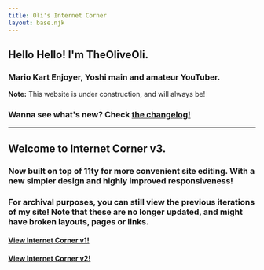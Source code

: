 ```yaml
---
title: Oli's Internet Corner
layout: base.njk
---
```


## Hello Hello! I'm TheOliveOli.
### Mario Kart Enjoyer, Yoshi main and amateur YouTuber.

**Note:** This website is under construction, and will always be!

### Wanna see what's new? Check [the changelog!](changelog/)

----

## Welcome to Internet Corner v3.
### Now built on top of 11ty for more convenient site editing. With a new simpler design and highly improved responsiveness!
### For archival purposes, you can still view the previous iterations of my site! Note that these are no longer updated, and might have broken layouts, pages or links.
#### [View Internet Corner v1!](legacy/v1/)
#### [View Internet Corner v2!](legacy/v2/)